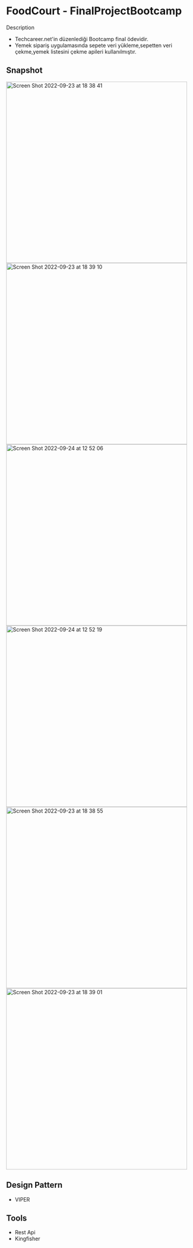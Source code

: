 #  FoodCourt - FinalProjectBootcamp

Description
- Techcareer.net'in düzenlediği Bootcamp final ödevidir. 
- Yemek sipariş uygulamasında sepete veri yükleme,sepetten veri çekme,yemek listesini çekme apileri kullanılmıştır.





## Snapshot
<img width="487" alt="Screen Shot 2022-09-23 at 18 38 41" src="https://user-images.githubusercontent.com/16906501/193451298-0cd8af1f-c23e-4179-8635-4cfadcd1c4f3.png"><img width="487" alt="Screen Shot 2022-09-23 at 18 39 10" src="https://user-images.githubusercontent.com/16906501/193451306-91ebba83-05b7-4126-b912-f844a339ba86.png"><img width="487" alt="Screen Shot 2022-09-24 at 12 52 06" src="https://user-images.githubusercontent.com/16906501/193451313-29b92a2d-5d24-4185-8fc2-a21d48edf357.png"><img width="487" alt="Screen Shot 2022-09-24 at 12 52 19" src="https://user-images.githubusercontent.com/16906501/193451319-ac3b3638-9967-45f4-a3cb-064cec883639.png"><img width="487" alt="Screen Shot 2022-09-23 at 18 38 55" src="https://user-images.githubusercontent.com/16906501/193451458-c5211efc-b6fd-4e60-bd0f-af4c42a70101.png"><img width="487" alt="Screen Shot 2022-09-23 at 18 39 01" src="https://user-images.githubusercontent.com/16906501/193451611-a5231c5b-1671-4586-8fa6-c3c21e5b5db7.png">




## Design Pattern 
- VIPER


## Tools
- Rest Api
- Kingfisher



